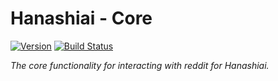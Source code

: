 # Hanashiai - Core

[![Version](https://img.shields.io/badge/version-0.0.2-green.svg)](https://github.com/VesnaBrucoms/hanashiai-core)
[![Build Status](https://travis-ci.org/VesnaBrucoms/hanashiai-core.svg?branch=master)](https://travis-ci.org/VesnaBrucoms/hanashiai-core)

_The core functionality for interacting with reddit for Hanashiai._